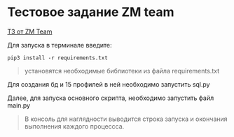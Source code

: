 # Тестовое задание ZM team
<a href="https://docs.google.com/document/d/1n11Jvf4RJCwbA5eJkoOnFgZfeN3TwUSRG2suuDU1rn0/"> ТЗ от ZM Team </a>
<p>Для запуска в терминале введите:</p>

```
pip3 install -r requirements.txt
```
> установятся необходимые библиотеки из файла requirements.txt

<p>Для создания бд и 15 профилей в ней необходимо запустить sql.py</p>
<p>Далее, для запуска основного скрипта, необходимо запустить файл main.py</p>

>В консоль для наглядности выводится строка запуска и окончания выполнения каждого процессса.
